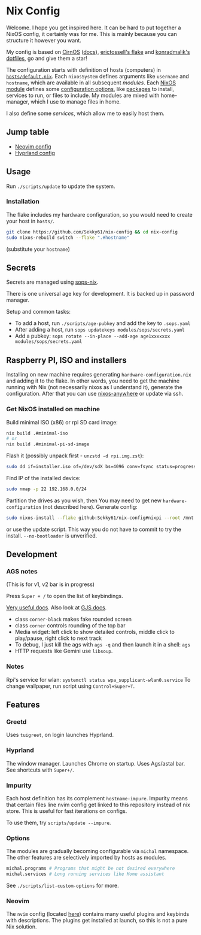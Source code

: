 # Nix Config

Welcome. I hope you get inspired here.
It can be hard to put together a NixOS config, it certainly was for me.
This is mainly because you can structure it however you want.

My config is based on [CirnOS](https://github.com/end-4/CirnOS) ([docs](https://end-4.github.io/dots-hyprland-wiki/en/i-i/02usage/)), [erictossell's flake](https://github.com/erictossell/nixflakes) and [konradmalik's dotfiles](https://github.com/konradmalik/dotfiles/tree/main), go and give them a star!

The configuration starts with definition of hosts (computers) in [`hosts/default.nix`](hosts/default.nix).
Each `nixosSystem` defines arguments like `username` and `hostname`, which are available in all subsequent *modules*.
Each [NixOS module](https://nixos.wiki/wiki/NixOS_modules) defines some [configuration options](https://search.nixos.org/options), like [packages](https://search.nixos.org/packages) to install, services to run, or files to include.
My modules are mixed with home-manager, which I use to manage files in home.

I also define some *services*, which allow me to easily host them.

## Jump table

- [Neovim config](modules/nvim/init.lua)
- [Hyprland config](modules/hyprland/)

## Usage

Run `./scripts/update` to update the system.

### Installation

The flake includes my hardware configuration, so you would need to create your host in `hosts/`.

```bash
git clone https://github.com/Sekky61/nix-config && cd nix-config
sudo nixos-rebuild switch --flake ".#hostname"
```
(substitute your `hostname`)

## Secrets

Secrets are managed using [sops-nix](https://github.com/Mic92/sops-nix).

There is one universal age key for development. It is backed up in password manager.

Setup and common tasks:
- To add a host, run `./scripts/age-pubkey` and add the key to `.sops.yaml`
- After adding a host, run `sops updatekeys modules/sops/secrets.yaml`
- Add a pubkey: `sops rotate --in-place --add-age age1xxxxxxx modules/sops/secrets.yaml`

## Raspberry PI, ISO and installers

Installing on new machine requires generating `hardware-configuration.nix` and adding it to the flake.
In other words, you need to get the machine running with Nix (not necessarily nixos as I understand it), generate the configuration. After that you can use [nixos-anywhere](https://github.com/nix-community/nixos-anywhere) or update via ssh.

### Get NixOS installed on machine

Build minimal ISO (x86) or rpi SD card image:
```bash
nix build .#minimal-iso
# or
nix build .#minimal-pi-sd-image
```

Flash it (possibly unpack first - `unzstd -d rpi.img.zst`):
```bash
sudo dd if=installer.iso of=/dev/sdX bs=4096 conv=fsync status=progress
```

Find IP of the installed device:
```bash
sudo nmap -p 22 192.168.0.0/24
```

Partition the drives as you wish, then You may need to get new `hardware-configuration` (not described here). Generate config:
```bash
sudo nixos-install --flake github:Sekky61/nix-config#nixpi --root /mnt --no-bootloader
```
or use the update script. This way you do not have to commit to try the install.
`--no-bootloader` is unverified.


## Development

### AGS notes

(This is for v1, v2 bar is in progress)

Press `Super + /` to open the list of keybindings.

[Very useful docs](https://aylur.github.io/ags/). Also look at [GJS docs](https://gjs.guide/).

- class `corner-black` makes fake rounded screen
- class `corner` controls rounding of the top bar
- Media widget: left click to show detailed controls, middle click to play/pause, right click to next track
- To debug, I just kill the ags with `ags -q` and then launch it in a shell: `ags`
- HTTP requests like Gemini use `libsoup`.

### Notes 

Rpi's service for wlan: `systemctl status wpa_supplicant-wlan0.service`
To change wallpaper, run script using `Control+Super+T`.

## Features

<!-- Over time add some info about each chosen part of the system -->

### Greetd

Uses `tuigreet`, on login launches Hyprland.

### Hyprland

The window manager. Launches Chrome on startup. Uses Ags/astal bar. See shortcuts with `Super+/`.

### Impurity

Each host definition has its complement `hostname-impure`.
Impurity means that certain files line nvim config get linked to this repository instead of
nix store. This is useful for fast iterations on configs.

To use them, try `scripts/update --impure`.

### Options

The modules are gradually becoming configurable via `michal` namespace.
The other features are selectively imported by hosts as modules.

```nix
michal.programs # Programs that might be not desired everywhere
michal.services # Long running services like Home assistant
```

See `./scripts/list-custom-options` for more.

### Neovim

The `nvim` config (located [here](modules/nvim/init.lua)) contains many useful
plugins and keybinds with descriptions. The plugins get installed at launch, so
this is not a pure Nix solution.

